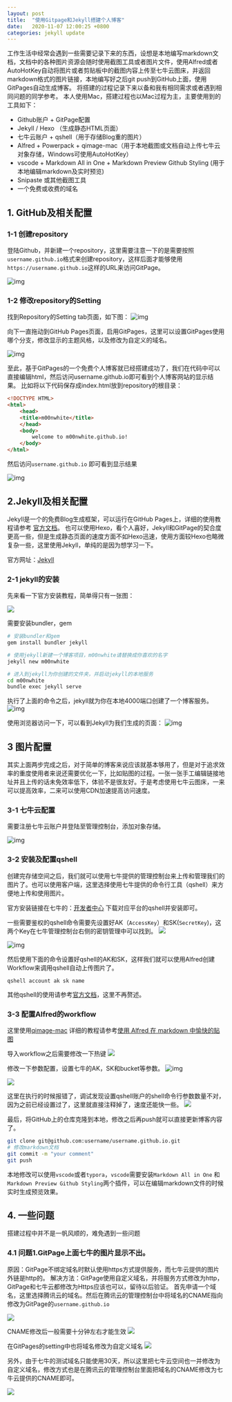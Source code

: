 ```yaml
---
layout: post
title:  "使用Gitpage和Jekyll搭建个人博客"
date:   2020-11-07 12:00:25 +0800
categories: jekyll update
---
```

工作生活中经常会遇到一些需要记录下来的东西，设想是本地编写markdown文档，文档中的各种图片资源会随时使用截图工具或者图片文件，使用Alfred或者AutoHotKey自动将图片或者剪贴板中的截图内容上传至七牛云图床，并返回markdown格式的图片链接，本地编写好之后git push到GitHub上面，使用GitPages自动生成博客。
将搭建的过程记录下来以备和我有相同需求或者遇到相同问题的同学参考。
本人使用Mac，搭建过程也以Mac过程为主，主要使用到的工具如下：
* Github账户 + GitPage配置
* Jekyll / Hexo （生成静态HTML页面）
* 七牛云账户 + qshell（用于存储Blog重的图片）
* Alfred + Powerpack + qimage-mac（用于本地截图或文档自动上传七牛云对象存储，Windows可使用AutoHotKey）
* vscode + Markdown All in One + Markdown Preview Github Styling (用于本地编辑markdown及实时预览)
* Snipaste 或其他截图工具
* 一个免费或收费的域名


## 1. GitHub及相关配置
### 1-1 创建repository
登陆Github，并新建一个repository，这里需要注意一下的是需要按照`username.github.io`格式来创建repository，这样后面才能够使用`https://username.github.io`这样的URL来访问GitPage。

![img](http://sjdt.online/img/create_github_repo.png)

### 1-2 修改repository的Setting
找到Repository的Setting tab页面，如下图：
![img](http://sjdt.online/img/20201108_github_setting.png)


向下一直拖动到GitHub Pages页面，启用GitPages，这里可以设置GitPages使用哪个分支，修改显示的主题风格，以及修改为自定义的域名。

![img](http://sjdt.online/img/20201108_github_page_setting.png)

至此，基于GitPages的一个免费个人博客就已经搭建成功了，我们在代码中可以直接编辑html，然后访问username.github.io即可看到个人博客网站的显示结果。
比如将以下代码保存成index.html放到repository的根目录：
```html
<!DOCTYPE HTML>
<html>
	<head>
	<title>m00nwhite</title>
	</head>
	<body>
		welcome to m00nwhite.github.io! 
	</body>
</html>
```
然后访问`username.github.io` 即可看到显示结果

![img](http://sjdt.online/img/20201108_github_test_index.png)



## 2.Jekyll及相关配置
Jekyll是一个的免费Blog生成框架，可以运行在GitHub Pages上，详细的使用教程请参考 [官方文档](http://jekyllcn.com/docs/home/)。 也可以使用Hexo，看个人喜好，Jekyll和GitPage的契合度更高一些，但是生成静态页面的速度方面不如Hexo迅速，使用方面较Hexo也略微复杂一些，这里使用Jekyll，单纯的是因为想学习一下。

官方网址：[Jekyll](https://jekyllrb.com/)

### 2-1 jekyll的安装
先来看一下官方安装教程，简单得只有一张图：

![](http://sjdt.online/img/20201108_jekyll_install.png)

需要安装bundler，gem
```bash
# 安装bundler和gem
gem install bundler jekyll

# 使用jekyll新建一个博客项目，m00nwhite请替换成你喜欢的名字
jekyll new m00nwhite

# 进入到jekyll为你创建的文件夹，并启动jekyll的本地服务
cd m00nwhite
bundle exec jekyll serve
```

执行了上面的命令之后，jekyll就为你在本地4000端口创建了一个博客服务。
![img](http://sjdt.online/img/20201108_jekyll_local_server.png)

使用浏览器访问一下，可以看到Jekyll为我们生成的页面：
![img](http://sjdt.online/img/20201108_local_jekyll_server_started.png)


## 3 图片配置
其实上面两步完成之后，对于简单的博客来说应该就基本够用了，但是对于追求效率的重度使用者来说还需要优化一下，比如贴图的过程。一张一张手工编辑链接地址并且上传的话未免效率低下，体验不是很友好。于是考虑使用七牛云图床，一来可以提高效率，二来可以使用CDN加速提高访问速度。

### 3-1 七牛云配置
需要注册七牛云账户并登陆至管理控制台，添加对象存储。

![img](http://sjdt.online/img/20201110_qiniu_new_ods.png)


### 3-2 安装及配置qshell

创建完存储空间之后，我们就可以使用七牛提供的管理控制台来上传和管理我们的图片了。也可以使用客户端，这里选择使用七牛提供的命令行工具（qshell）来方便地上传和使用图片。

官方安装链接在七牛的：[开发者中心](https://developer.qiniu.com/kodo/tools/1302/qshell)
下载对应平台的qshell并安装即可。

一些需要鉴权的qshell命令需要先设置好AK（`AccessKey`）和SK(`SecretKey`)，这两个Key在七牛管理控制台右侧的密钥管理中可以找到。
![](http://sjdt.online/img/20201110_qiniu_miyao.png)



![img](http://sjdt.online/img/20201110_qiniu_aksk.png)

然后使用下面的命令设置好qshell的AK和SK，这样我们就可以使用Alfred创建Workflow来调用qshell自动上传图片了。
```
qshell account ak sk name
```

其他qshell的使用请参考[官方文档](https://developer.qiniu.com/kodo/tools/1302/qshell)，这里不再赘述。


### 3-3 配置Alfred的workflow

这里使用[qimage-mac](https://github.com/jiwenxing/qimage-mac)
详细的教程请参考[使用 Alfred 在 markdown 中愉快的贴图](https://jverson.com/2017/04/28/alfred-qiniu-upload/)

导入workflow之后需要修改一下热键
![](http://sjdt.online/img/20201110_qiniu_workflow_hotkey.png)

修改一下参数配置，设置七牛的AK，SK和bucket等参数。
![img](http://sjdt.online/img/20201110_qiniu_workflow_config.png)

![](http://sjdt.online/img/20201110_qiniu_workflow_setting.png)

这里在执行的时候报错了，调试发现设置qshell账户的shell命令行参数数量不对，因为之前已经设置过了，这里就直接注释掉了，速度还能快一些。
![](http://sjdt.online/img/20201110_qiniu_uploadworkflow.png)

最后，将GitHub上的仓库克隆到本地，修改之后再push就可以直接更新博客内容了。
```bash
git clone git@github.com:username/username.github.io.git
# 修改markdown文档
git commit -m "your comment"
git push 
```

本地修改可以使用`vscode`或者`typora`，`vscode`需要安装`Markdown All in One` 和 `Markdown Preview Github Styling`两个插件，可以在编辑markdown文件的时候实时生成预览效果。

## 4. 一些问题
搭建过程中并不是一帆风顺的，难免遇到一些问题
### 4.1 问题1.GitPage上面七牛的图片显示不出。
原因：GitPage不绑定域名时默认使用https方式提供服务，而七牛云提供的图片外链是http的。
解决方法：GitPage使用自定义域名，并将服务方式修改为http，GitPage和七牛云都修改为Https应该也可以，留待以后验证。
首先申请一个域名，这里选择腾讯云的域名。然后在腾讯云的管理控制台中将域名的CNAME指向修改为GitPage的`username.github.io`

![](http://sjdt.online/img/20201110_tx_domain_setting.png)

CNAME修改后一般需要十分钟左右才能生效
![](http://sjdt.online/img/20201110_tx_domain_cname.png)

在GitPages的setting中也将域名修改为自定义域名
![](http://sjdt.online/img/20201110_gitpage_custom_domain.png)

另外，由于七牛的测试域名只能使用30天，所以这里把七牛云空间也一并修改为自定义域名，修改方式也是在腾讯云的管理控制台里面把域名的CNAME修改为七牛云提供的CNAME即可。

![](http://sjdt.online/img/20201110_qiniu_domain_cname.png)

